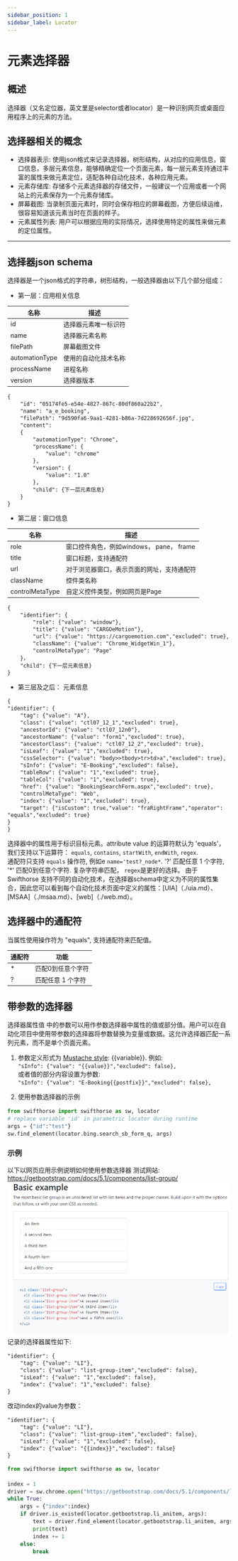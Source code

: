 ```yaml
---
sidebar_position: 1
sidebar_label: Locator 
---
```

# 元素选择器 

## 概述 
选择器（又名定位器，英文里是selector或者locator）是一种识别网页或桌面应用程序上的元素的方法。  
  
## 选择器相关的概念
 - 选择器表示: 使用json格式来记录选择器，树形结构，从对应的应用信息，窗口信息，多层元素信息，能够精确定位一个页面元素，每一层元素支持通过丰富的属性来做元素定位，适配各种自动化技术，各种应用元素。
- 元素存储库: 存储多个元素选择器的存储文件，一般建议一个应用或者一个网站上的元素保存为一个元素存储库。
- 屏幕截图: 当录制页面元素时，同时会保存相应的屏幕截图，方便后续运维，很容易知道该元素当时在页面的样子。
- 元素属性列表: 用户可以根据应用的实际情况，选择使用特定的属性来做元素的定位属性。
---

## 选择器json schema

选择器是一个json格式的字符串，树形结构，一般选择器由以下几个部分组成：
- 第一层：应用相关信息  
  
| 名称      | 描述 |
| ----------- | ----------- |
| id      |  选择器元素唯一标识符   |
| name      |  选择器元素名称   |
| filePath      |  屏幕截图文件   |
| automationType      |   使用的自动化技术名称  |
| processName      |   进程名称  |
| version      |  选择器版本   |


```
{
	"id": "05174fe5-e54e-4827-867c-80df860a22b2",
	"name": "a_e_booking",
	"filePath": "9d590fa6-9aa1-4281-b86a-7d228692656f.jpg",
    "content": 
    {
		"automationType": "Chrome",
		"processName": {
			"value": "chrome"
		},
		"version": {
			"value": "1.0"
		},
        "child": {下一层元素信息}
    }
}
```
- 第二层：窗口信息

| 名称      | 描述 |
| ----------- | ----------- |
| role      |  窗口控件角色，例如windows， pane， frame   |
| title      |  窗口标题，支持通配符   |
| url      |  对于浏览器窗口，表示页面的网址，支持通配符   |
| className      |   控件类名称  |
| controlMetaType      |   自定义控件类型，例如网页是Page  |

```
{
    "identifier": {
        "role": {"value": "window"},
        "title": {"value": "CARGOeMotion"},
        "url": {"value": "https://cargoemotion.com","excluded": true},
        "className": {"value": "Chrome_WidgetWin_1"},
        "controlMetaType": "Page"
    }，
    "child": {下一层元素信息}
}
```
- 第三层及之后： 元素信息  
```
{
"identifier": {
	"tag": {"value": "A"},
	"class": {"value": "ctl07_12_1","excluded": true},
	"ancestorId": {"value": "ctl07_12n0"},
	"ancestorName": {"value": "form1","excluded": true},
	"ancestorClass": {"value": "ctl07_12_2","excluded": true},
	"isLeaf": {"value": "1","excluded": true},
	"cssSelector": {"value": "body>>tbody>tr>td>a","excluded": true},
	"sInfo": {"value": "E-Booking","excluded": false},
	"tableRow": {"value": "1","excluded": true},
	"tableCol": {"value": "1","excluded": true},
	"href": {"value": "BookingSearchForm.aspx","excluded": true},
	"controlMetaType": "Web",
	"index": {"value": "1","excluded": true},
	"target": {"isCustom": true,"value": "fraRightFrame","operator": "equals","excluded": true}
}
}
```



选择器中的属性用于标识目标元素。attribute value 的运算符默认为 'equals'，我们支持以下运算符：
`equals`, `contains`, `startWith`, `endWith`, `regex`.  
通配符只支持 `equals` 操作符, 例如e `name='test?_node*`. '?' 匹配任意 1 个字符, '*' 匹配0到任意个字符. 复杂字符串匹配， `regex`是更好的选择。 
由于 Swifthorse 支持不同的自动化技术，在选择器schema中定义为不同的属性集合，因此您可以看到每个自动化技术页面中定义的属性：[UIA]（./uia.md）、[MSAA]（./msaa.md）、[web]（./web.md）。

## 选择器中的通配符
当属性使用操作符为 "equals", 支持通配符来匹配值。  
  
|通配符| 功能 |
|-------|----------|
|*    | 匹配0到任意个字符 |
|?    | 匹配任意 1 个字符 |


## 带参数的选择器
选择器属性值 中的参数可以用作参数选择器中属性的值或部分值。用户可以在自动化项目中使用带参数的选择器将参数替换为变量或数据。这允许选择器匹配一系列元素，而不是单个页面元素。 

1. 参数定义形式为 [Mustache style](https://github.com/mustache/mustache.github.com): {{variable}}. 例如:  
`"sInfo": {"value": "{{value}}","excluded": false},`  
或者值的部分内容设置为参数:  
`"sInfo": {"value": "E-Booking{{postfix}}","excluded": false},` 

1. 使用参数选择器的示例  
```python
from swifthorse import swifthorse as sw, locator
# replace variable 'id' in parametric locator during runtime
args = {"id":"test"}
sw.find_element(locator.bing.search_sb_form_q, args)
```

### 示例
以下以网页应用示例说明如何使用参数选择器
测试网站: https://getbootstrap.com/docs/5.1/components/list-group/
![sample1](./../img/parametric_locator_sample1.png)  
记录的选择器属性如下:  
```
"identifier": {
    "tag": {"value": "LI"},
	"class": {"value": "list-group-item","excluded": false},
	"isLeaf": {"value": "1","excluded": false},
	"index": {"value": "1","excluded": false}
}
```
 
改动index的value为参数：
```
"identifier": {
    "tag": {"value": "LI"},
	"class": {"value": "list-group-item","excluded": false},
	"isLeaf": {"value": "1","excluded": false},
	"index": {"value": "{{index}}","excluded": false}
}
```

```python
from swifthorse import swifthorse as sw, locator

index = 1
driver = sw.chrome.open("https://getbootstrap.com/docs/5.1/components/list-group/")
while True:
    args = {"index":index}
    if driver.is_existed(locator.getbootstrap.li_anitem, args):
        text = driver.find_element(locator.getbootstrap.li_anitem, args).get_text()
        print(text)
        index += 1
    else:
        break
```